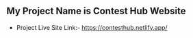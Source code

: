 ## My Project Name is Contest Hub Website
- Project Live Site Link:- https://contesthub.netlify.app/